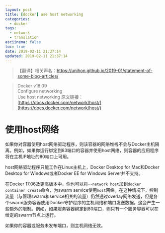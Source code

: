 ```yaml
---
layout: post
title: [docker] use host networking
categories:
  - docker
tags:
  - network
  - translation
asciinema: false
toc: true
date: 2019-02-11 21:37:14
updated: 2019-02-11 21:37:14
---
```


> 【翻译】相关声名：[https://unihon.github.io/2019-01/statement-of-some-blog-articles/ ](https://unihon.github.io/2019-01/statement-of-some-blog-articles/)

<!-- more -->

> Docker v18.09  
> Configure networking  
> Use host networking
> 原文链接：[https://docs.docker.com/network/host/](https://docs.docker.com/network/host/)

# 使用host网络

如果你对容器使用host网络驱动程序，则该容器的网络堆栈不会与Docker主机隔离。例如，如果你运行绑定到83端口的容器并使用host网络，则容器的应用程序将在主机IP地址的80端口上可用。

host网络驱动程序只能工作在Linux主机上，Docker Desktop for Mac和Docker Desktop for Windows或者Docker EE for Windows Server并不支持。

在Docker 17.06及更高版本中，你也可以将`--network host`加到`docker container create`命令，为swarm service使用`host`网络。在这种情况下，控制流量（与管理swarm和service相关的流量）仍然通过overlay网络发送，但是各个swarm服务容器使用Docker守护程序的主机网络和端口发送数据。这会产生一些额外的限制。例如，如果服务容器绑定到80端口，则只有一个服务容器可以在给定的swarm节点上运行。

如果你的容器或服务未发布端口，则主机网络无效。
